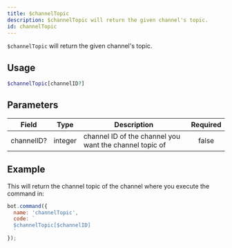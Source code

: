 ```yaml
---
title: $channelTopic 
description: $channelTopic will return the given channel's topic.
id: channelTopic
---
```


`$channelTopic` will return the given channel's topic.

## Usage

```php
$channelTopic[channelID?]
```

## Parameters 


| Field      | Type    | Description                                             | Required |
| ---------- | ------- | ------------------------------------------------------- |:--------:|
| channelID? | integer | channel ID of the channel you want the channel topic of |    false    |


## Example

This will return the channel topic of the channel where you execute the command in:

```javascript
bot.command({
  name: 'channelTopic',
  code: `
  $channelTopic[$channelID]
  `
});
```